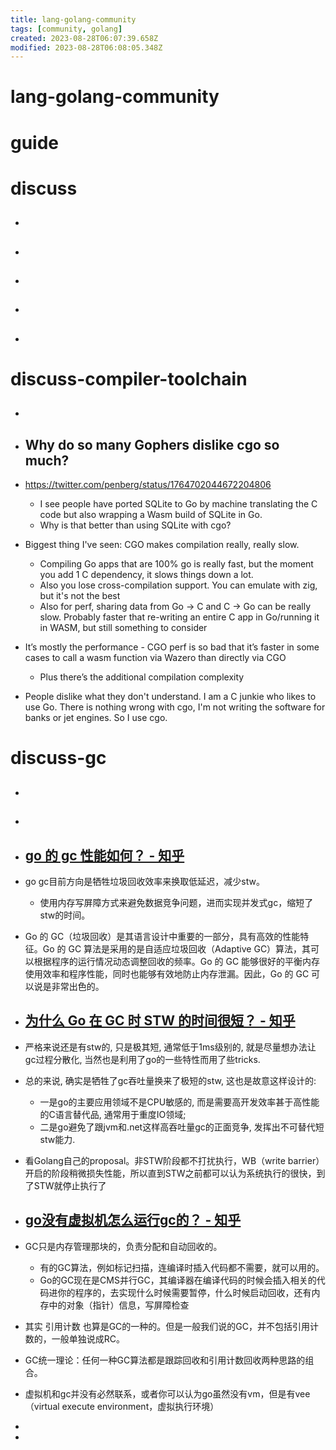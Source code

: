 ```yaml
---
title: lang-golang-community
tags: [community, golang]
created: 2023-08-28T06:07:39.658Z
modified: 2023-08-28T06:08:05.348Z
---
```


# lang-golang-community

# guide

# discuss
- ## 

- ## 

- ## 

- ## 

- ## 
# discuss-compiler-toolchain
- ## 

- ## Why do so many Gophers dislike cgo so much? 
- https://twitter.com/penberg/status/1764702044672204806
  - I see people have ported SQLite to Go by machine translating the C code but also wrapping a Wasm build of SQLite in Go. 
  - Why is that better than using SQLite with cgo?

- Biggest thing I've seen: CGO makes compilation really, really slow. 
  - Compiling Go apps that are 100% go is really fast, but the moment you add 1 C dependency, it slows things down a lot. 
  - Also you lose cross-compilation support. You can emulate with zig, but it's not the best
  - Also for perf, sharing data from Go -> C and C -> Go can be really slow. Probably faster that re-writing an entire C app in Go/running it in WASM, but still something to consider

- It’s mostly the performance - CGO perf is so bad that it’s faster in some cases to call a wasm function via Wazero than directly via CGO 
  - Plus there’s the additional compilation complexity

- People dislike what they don't understand. I am a C junkie who likes to use Go. There is nothing wrong with cgo, I'm not writing the software for banks or jet engines. So I use cgo.
# discuss-gc
- ## 

- ## 

- ## [go 的 gc 性能如何？ - 知乎](https://www.zhihu.com/question/583328068)
- go gc目前方向是牺牲垃圾回收效率来换取低延迟，减少stw。
  - 使用内存写屏障方式来避免数据竞争问题，进而实现并发式gc，缩短了stw的时间。

- Go 的 GC（垃圾回收）是其语言设计中重要的一部分，具有高效的性能特征。Go 的 GC 算法是采用的是自适应垃圾回收（Adaptive GC）算法，其可以根据程序的运行情况动态调整回收的频率。Go 的 GC 能够很好的平衡内存使用效率和程序性能，同时也能够有效地防止内存泄漏。因此，Go 的 GC 可以说是非常出色的。

- ## [为什么 Go 在 GC 时 STW 的时间很短？ - 知乎](https://www.zhihu.com/question/326191221)
- 严格来说还是有stw的, 只是极其短, 通常低于1ms级别的, 就是尽量想办法让gc过程分散化, 当然也是利用了go的一些特性而用了些tricks.
- 总的来说, 确实是牺牲了gc吞吐量换来了极短的stw, 这也是故意这样设计的:
  - 一是go的主要应用领域不是CPU敏感的, 而是需要高开发效率甚于高性能的C语言替代品, 通常用于重度IO领域; 
  - 二是go避免了跟jvm和.net这样高吞吐量gc的正面竞争, 发挥出不可替代短stw能力.

- 看Golang自己的proposal。非STW阶段都不打扰执行，WB（write barrier）开启的阶段稍微损失性能，所以直到STW之前都可以认为系统执行的很快，到了STW就停止执行了

- ## [go没有虚拟机怎么运行gc的？ - 知乎](https://www.zhihu.com/question/58863427)
- GC只是内存管理那块的，负责分配和自动回收的。
  - 有的GC算法，例如标记扫描，连编译时插入代码都不需要，就可以用的。
  - Go的GC现在是CMS并行GC，其编译器在编译代码的时候会插入相关的代码进你的程序的，去实现什么时候需要暂停，什么时候启动回收，还有内存中的对象（指针）信息，写屏障检查

- 其实 引用计数 也算是GC的一种的。但是一般我们说的GC，并不包括引用计数的，一般单独说成RC。

- GC统一理论：任何一种GC算法都是跟踪回收和引用计数回收两种思路的组合。

- 虚拟机和gc并没有必然联系，或者你可以认为go虽然没有vm，但是有vee（virtual execute environment，虚拟执行环境）

- 
- 
